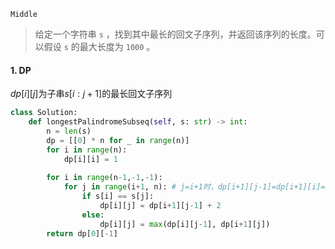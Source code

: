 `Middle`

> 给定一个字符串 `s` ，找到其中最长的回文子序列，并返回该序列的长度。可以假设 `s` 的最大长度为 `1000` 。

#### 1. DP

$dp[i][j]$为子串$s[i:j+1]$的最长回文子序列

```python
class Solution:
    def longestPalindromeSubseq(self, s: str) -> int:
        n = len(s)
        dp = [[0] * n for _ in range(n)]
        for i in range(n):
            dp[i][i] = 1
       
        for i in range(n-1,-1,-1):
            for j in range(i+1, n): # j=i+1时，dp[i+1][j-1]=dp[i+1][i]=0, dp[i][j-1]=dp[i+1][j]=1
                if s[i] == s[j]:   
                    dp[i][j] = dp[i+1][j-1] + 2
                else:
                    dp[i][j] = max(dp[i][j-1], dp[i+1][j])
        return dp[0][-1]
```

